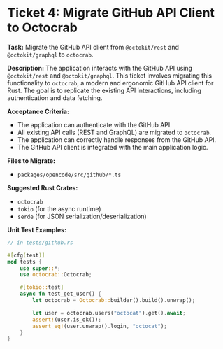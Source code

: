 # Ticket 4: Migrate GitHub API Client to Octocrab

**Task:** Migrate the GitHub API client from `@octokit/rest` and `@octokit/graphql` to `octocrab`.

**Description:** The application interacts with the GitHub API using `@octokit/rest` and `@octokit/graphql`. This ticket involves migrating this functionality to `octocrab`, a modern and ergonomic GitHub API client for Rust. The goal is to replicate the existing API interactions, including authentication and data fetching.

**Acceptance Criteria:**
- The application can authenticate with the GitHub API.
- All existing API calls (REST and GraphQL) are migrated to `octocrab`.
- The application can correctly handle responses from the GitHub API.
- The GitHub API client is integrated with the main application logic.

**Files to Migrate:**
- `packages/opencode/src/github/*.ts`

**Suggested Rust Crates:**
- `octocrab`
- `tokio` (for the async runtime)
- `serde` (for JSON serialization/deserialization)

**Unit Test Examples:**

```rust
// in tests/github.rs

#[cfg(test)]
mod tests {
    use super::*;
    use octocrab::Octocrab;

    #[tokio::test]
    async fn test_get_user() {
        let octocrab = Octocrab::builder().build().unwrap();

        let user = octocrab.users("octocat").get().await;
        assert!(user.is_ok());
        assert_eq!(user.unwrap().login, "octocat");
    }
}
```
